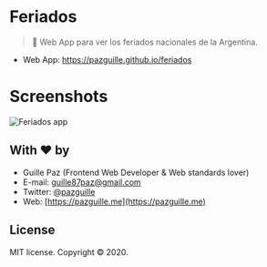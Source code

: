# Feriados

> 📅 Web App para ver los feriados nacionales de la Argentina.

- Web App: https://pazguille.github.io/feriados

# Screenshots

<img src="https://cldup.com/FSPI17XfNj.jpeg" alt="Feriados app">

## With ❤ by

- Guille Paz (Frontend Web Developer & Web standards lover)
- E-mail: [guille87paz@gmail.com](mailto:guille87paz@gmail.com)
- Twitter: [@pazguille](https://twitter.com/pazguille)
- Web: [https://pazguille.me](https://pazguille.me)

## License

MIT license. Copyright © 2020.
